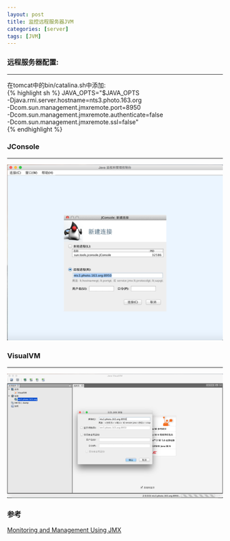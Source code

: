 ```yaml
---
layout: post
title: 监控远程服务器JVM
categories: [server]
tags: [JVM]
---
```


### 远程服务器配置:
-----------------
在tomcat中的bin/catalina.sh中添加:  
{% highlight sh %}
JAVA_OPTS="$JAVA_OPTS  
 -Djava.rmi.server.hostname=nts3.photo.163.org  
 -Dcom.sun.management.jmxremote.port=8950  
 -Dcom.sun.management.jmxremote.authenticate=false  
 -Dcom.sun.management.jmxremote.ssl=false"  
{% endhighlight %}

### JConsole
-----------------
![jconsole.png][1]

### VisualVM
-----------------
![jvisualvm.png][2]

### 参考
[Monitoring and Management Using JMX](http://docs.oracle.com/javase/1.5.0/docs/guide/management/agent.html)

  [1]: /album/2015/jconsole.png
  [2]: /album/2015/jvisualvm.png
